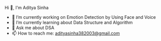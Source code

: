 Hi 👋, I'm Aditya Sinha

- 🔭 I’m currently working on Emotion Detection by Using Face and Voice
- 🌱 I’m currently learning about Data Structure and Algorithm
- 💬 Ask me about DSA
- 📫 How to reach me: adityasinha382003@gmail.com
